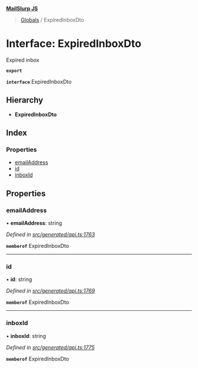 **[MailSlurp JS](../README.md)**

> [Globals](../README.md) / ExpiredInboxDto

# Interface: ExpiredInboxDto

Expired inbox

**`export`** 

**`interface`** ExpiredInboxDto

## Hierarchy

* **ExpiredInboxDto**

## Index

### Properties

* [emailAddress](expiredinboxdto.md#emailaddress)
* [id](expiredinboxdto.md#id)
* [inboxId](expiredinboxdto.md#inboxid)

## Properties

### emailAddress

•  **emailAddress**: string

*Defined in [src/generated/api.ts:1763](https://github.com/mailslurp/mailslurp-client/blob/aab6cee/src/generated/api.ts#L1763)*

**`memberof`** ExpiredInboxDto

___

### id

•  **id**: string

*Defined in [src/generated/api.ts:1769](https://github.com/mailslurp/mailslurp-client/blob/aab6cee/src/generated/api.ts#L1769)*

**`memberof`** ExpiredInboxDto

___

### inboxId

•  **inboxId**: string

*Defined in [src/generated/api.ts:1775](https://github.com/mailslurp/mailslurp-client/blob/aab6cee/src/generated/api.ts#L1775)*

**`memberof`** ExpiredInboxDto
